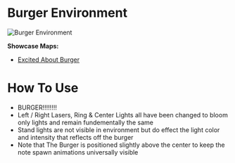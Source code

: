 # Burger Environment
![Burger Environment](Burger.png)

**Showcase Maps:**
- [Excited About Burger](https://beatsaver.com/maps/36a23)

# How To Use

- BURGER!!!!!!!!
- Left / Right Lasers, Ring & Center Lights all have been changed to bloom only lights and remain fundementally the same
- Stand lights are not visible in environment but do effect the light color and intensity that reflects off the burger
- Note that The Burger is positioned slightly above the center to keep the note spawn animations universally visible
